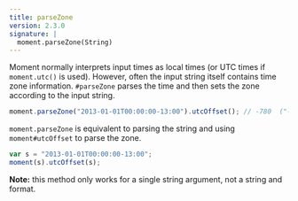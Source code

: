```yaml
---
title: parseZone
version: 2.3.0
signature: |
  moment.parseZone(String)
---
```



Moment normally interprets input times as local times (or UTC times if `moment.utc()` is used). However, often the input string itself contains time zone information. `#parseZone` parses the time and then sets the zone according to the input string.

```javascript
moment.parseZone("2013-01-01T00:00:00-13:00").utcOffset(); // -780  ("-13:00" in total minutes)
```

`moment.parseZone` is equivalent to parsing the string and using `moment#utcOffset` to parse the zone.

```javascript
var s = "2013-01-01T00:00:00-13:00";
moment(s).utcOffset(s);
```

**Note:** this method only works for a single string argument, not a string and format.
